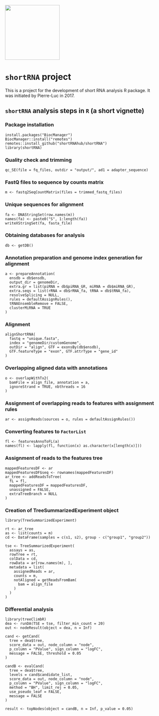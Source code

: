 <img src="logo/baseplot.png" width="180" height="180" />

# `shortRNA` project
This is a project for the development of short RNA analysis R package. It was initiated by Pierre-Luc in 2017.

## `shortRNA` analysis steps in `R` (a short vignette)

### Package installation
```{r, eval = FALSE}
install.packages("BiocManager")
BiocManager::install("remotes")
remotes::install_github("shortRNAhub/shortRNA")
library(shortRNA)
```

### Quality check and trimming
```{r, eval = FALSE}
qc_SE(file = fq_files, outdir = "output/", ad1 = adapter_sequence)
```

### FastQ files to sequence by counts matrix
```{r, eval = FALSE}
m <- fastq2SeqCountMatrix(files = trimmed_fastq_files)
```

### Unique sequences for alignment
```{r, eval = FALSE}
fa <- DNAStringSet(row.names(m))
names(fa) <- paste0("S", 1:length(fa))
writeXStringSet(fa, fasta_file)
```


### Obtaining databases for analysis
```{r, eval = FALSE}
db <- getDB()
```


### Annotation preparation and genome index generation for alignment
```{r, eval = FALSE}
a <- prepareAnnotation(
  ensdb = db$ensdb,
  output_dir = genomeDir,
  extra.gr = list(piRNA = db$piRNA_GR, miRNA = db$miRNA_GR),
  extra.seqs = list(rRNA = db$rRNA_fa, tRNA = db$tRNA_fa),
  resolveSplicing = NULL,
  rules = defaultAssignRules(),
  tRNAEnsembleRemove = FALSE,
  clusterMiRNA = TRUE
)
```


### Alignment
```{r, eval = FALSE}
alignShortRNA(
  fastq = "unique.fasta",
  index = "genomeDir/customGenome",
  outDir = "align", GTF = exonsBy(db$ensdb),
  GTF.featureType = "exon", GTF.attrType = "gene_id"
)
```


### Overlapping aligned data with annotations
```{r, eval = FALSE}
o <- overlapWithTx2(
  bamFile = align_file, annotation = a,
  ignoreStrand = TRUE, nbthreads = 16
)
```


### Assignment of overlapping reads to features with assignment rules
```{r, eval = FALSE}
ar <- assignReads(sources = o, rules = defaultAssignRules())
```


### Converting features to `FactorList`
```{r, eval = FALSE}
fl <- featuresAnnoToFL(a)
names(fl) <- lapply(fl, function(x) as.character(x[length(x)]))
```

### Assignment of reads to the features tree
```{r, eval=FALSE}
mappedFeaturesDF <- ar
mappedFeaturesDF$seq <- rownames(mappedFeaturesDF)
ar_tree <- addReadsToTree(
  fL = fl,
  mappedFeaturesDF = mappedFeaturesDF,
  unassigned = FALSE,
  extraTreeBranch = NULL
)
```


### Creation of TreeSummarizedExperiment object
```{r, eval = FALSE}
library(TreeSummarizedExperiment)

rt <- ar_tree
as <- list(counts = m)
cd <- DataFrame(samples = c(s1, s2), group - c("group1", "group2"))

tse <- TreeSummarizedExperiment(
  assays = as,
  rowTree = rt,
  colData = cd,
  rowData = ar[row.names(m), ],
  metadata = list(
    assignedReads = ar,
    counts = m,
    notAligned = getReadsFromBam(
      bam = align_file
    )
  )
)
```


### Differential analysis
```{r, eval = FALSE}
library(treeClimbR)
dea <- runDA(TSE = tse, filter_min_count = 20)
out <- nodeResult(object = dea, n = Inf)

cand <- getCand(
  tree = dea$tree,
  score_data = out, node_column = "node",
  p_column = "PValue", sign_column = "logFC",
  message = FALSE, threshold = 0.05
)

candB <- evalCand(
  tree = dea$tree,
  levels = cand$candidate_list,
  score_data = out, node_column = "node",
  p_column = "PValue", sign_column = "logFC",
  method = "BH", limit_rej = 0.05,
  use_pseudo_leaf = FALSE,
  message = FALSE
)

result <- topNodes(object = candB, n = Inf, p_value = 0.05)
```
